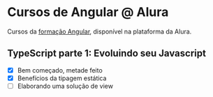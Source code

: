 # Cursos de Angular @ Alura

Cursos da [formação Angular](https://cursos.alura.com.br/formacao-angular), disponível na plataforma da Alura.

## TypeScript parte 1: Evoluindo seu Javascript
- [X] Bem começado, metade feito
- [X] Benefícios da tipagem estática
- [ ] Elaborando uma solução de view
